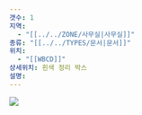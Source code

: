 ```yaml
---
갯수: 1
지역:
  - "[[../../ZONE/사무실|사무실]]"
종류: "[[../../TYPES/문서|문서]]"
위치:
  - "[[WBCD]]"
상세위치: 흰색 정리 박스
설명:
---
```


![](http://192.168.50.22/devices/240907_IMG_0044.jpg)
